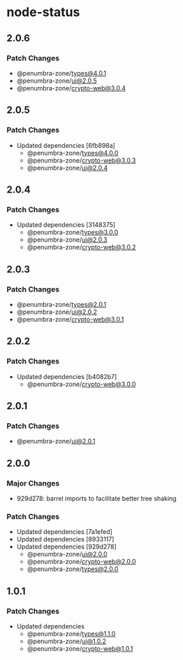 # node-status

## 2.0.6

### Patch Changes

- @penumbra-zone/types@4.0.1
- @penumbra-zone/ui@2.0.5
- @penumbra-zone/crypto-web@3.0.4

## 2.0.5

### Patch Changes

- Updated dependencies [6fb898a]
  - @penumbra-zone/types@4.0.0
  - @penumbra-zone/crypto-web@3.0.3
  - @penumbra-zone/ui@2.0.4

## 2.0.4

### Patch Changes

- Updated dependencies [3148375]
  - @penumbra-zone/types@3.0.0
  - @penumbra-zone/ui@2.0.3
  - @penumbra-zone/crypto-web@3.0.2

## 2.0.3

### Patch Changes

- @penumbra-zone/types@2.0.1
- @penumbra-zone/ui@2.0.2
- @penumbra-zone/crypto-web@3.0.1

## 2.0.2

### Patch Changes

- Updated dependencies [b4082b7]
  - @penumbra-zone/crypto-web@3.0.0

## 2.0.1

### Patch Changes

- @penumbra-zone/ui@2.0.1

## 2.0.0

### Major Changes

- 929d278: barrel imports to facilitate better tree shaking

### Patch Changes

- Updated dependencies [7a1efed]
- Updated dependencies [8933117]
- Updated dependencies [929d278]
  - @penumbra-zone/ui@2.0.0
  - @penumbra-zone/crypto-web@2.0.0
  - @penumbra-zone/types@2.0.0

## 1.0.1

### Patch Changes

- Updated dependencies
  - @penumbra-zone/types@1.1.0
  - @penumbra-zone/ui@1.0.2
  - @penumbra-zone/crypto-web@1.0.1
